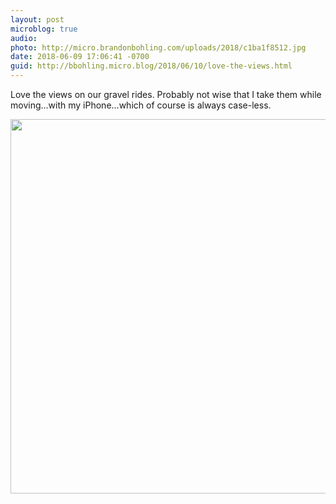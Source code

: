 ```yaml
---
layout: post
microblog: true
audio: 
photo: http://micro.brandonbohling.com/uploads/2018/c1ba1f8512.jpg
date: 2018-06-09 17:06:41 -0700
guid: http://bbohling.micro.blog/2018/06/10/love-the-views.html
---
```

Love the views on our gravel rides. Probably not wise that I take them while moving...with my iPhone...which of course is always case-less. 

<img src="http://micro.brandonbohling.com/uploads/2018/c1ba1f8512.jpg" width="600" height="599" />
